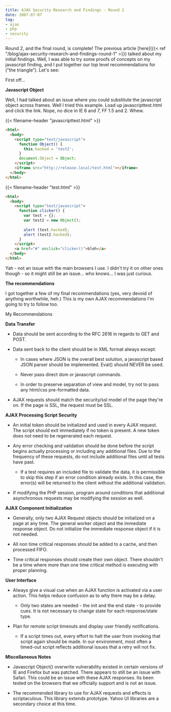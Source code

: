 ```yaml
---
title: AJAX Security Research and Findings - Round 2
date: 2007-07-07
tag:
- ajax
- php
- security
---
```

Round 2, and the final round, is complete! The previous article [here]({{< ref "/blog/ajax-security-research-and-findings-round-1" >}}) talked about my initial findings. Well, I was able to try some proofs of concepts on my javascript finding, and I put together our top level recommendations for (”the triangle”). Let's see:

<!--more-->

First off...

**Javascript Object**

Well, I had talked about an issue where you could substitute the javascript object across frames. Well I tried this example. Load up javascripttest.html and click the link. Nope, no dice in IE 6 and 7, FF 1.5 and 2. Whew.

{{< filename-header "javascripttest.html" >}}
```html
<html>
  <body>
    <script type="text/javascript">
      function Object() {
        this.hacked = 'test2';
      }
      document.Object = Object;
    </script>
    <iframe src="http://release.local/test.html"></iframe>
  </body>
</html>
```

{{< filename-header "test.html" >}}
```html
<html>
  <body>
    <script type="text/javascript">
      function clicker() {
        var test = {};
        var test2 = new Object();
       
        alert (test.hacked);
        alert (test2.hacked);
      }
    </script>
    <a href="#" onclick="clicker()">bleh</a>
  </body>
</html>
```

Yah - not an issue with the main browsers I use. I didn't try it on other ones though - so it might still be an issue... who knows... I was just curious.

**The recommendations**

I got together a few of my final recommendations (yes, very devoid of anything worthwhile, heh.) This is my own AJAX recommendations I'm going to try to follow too.

My Recommendations

**Data Transfer**
	
  * Data should be sent according to the RFC 2616 in regards to GET and POST.
	
  * Data sent back to the client should be in XML format always except:
		
    * In cases where JSON is the overall best solution, a javascript based JSON parser should be implemented. Eval() should NEVER be used.
		
    * Never pass direct dom or javascript commands.
		
    * In order to preserve separation of view and model, try not to pass any html/css pre-formatted data.
	
  * AJAX requests should match the security/ssl model of the page they're on. If the page is SSL, the request must be SSL.

**AJAX Processing Script Security**

  * An initial token should be initialized and used in every AJAX request. The script should exit immediately if no token is present. A new token does not need to be regenerated each request.

  * Any error checking and validation should be done before the script begins actually processing or including any additional files. Due to the frequency of these requests, do not include additional files until all tests have past.
		
    * If a test requires an included file to validate the data, it is permissible to skip this step if an error condition already exists. In this case, the error(s) will be returned to the client without the additional validation.
	
  * If modifying the PHP session, program around conditions that additional asynchronous requests may be modifying the session as well.

**AJAX Component Initialization**
	
  * Generally, only two AJAX Request objects should be initialized on a page at any time. The general worker object and the immediate response object. Do not initialize the immediate response object if it is not needed.
	
  * All non time critical responses should be added to a cache, and then processed FIFO.
	
  * Time critical responses should create their own object. There shouldn't be a time where more than one time critical method is executing with proper planning.

**User Interface**
	
  * Always give a visual cue when an AJAX function is activated via a user action. This helps reduce confusion as to why there may be a delay.
		
    * Only two states are needed - the init and the end state - to provide cues. It is not necessary to change state for each response/state type.
	
  * Plan for remote script timeouts and display user friendly notifications.
		
    * If a script times out, every effort to halt the user from invoking that script again should be made. In our environment, most often a timed-out script reflects additional issues that a retry will not fix.

**Miscellaneous Notes**

  * Javascript Object() overwrite vulnerability existed in certain versions of IE and Firefox but was patched. There appears to still be an issue with Safari. This could be an issue with these AJAX responses. Its been tested on the browsers that we officially support and is not an issue.

  * The recommended library to use for AJAX requests and effects is scriptaculous. This library extends prototype. Yahoo UI libraries are a secondary choice at this time.
